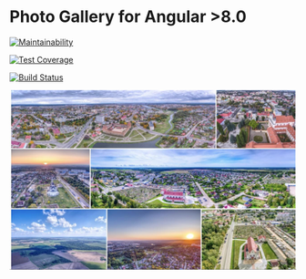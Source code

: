 # Photo Gallery for Angular >8.0

[![Maintainability](https://api.codeclimate.com/v1/badges/a53027789ed69ebedd75/maintainability)](https://codeclimate.com/github/ngx-photo-gallery/monorepo/maintainability)

[![Test Coverage](https://api.codeclimate.com/v1/badges/a53027789ed69ebedd75/test_coverage)](https://codeclimate.com/github/ngx-photo-gallery/monorepo/test_coverage)

[![Build Status](https://travis-ci.com/ngx-photo-gallery/monorepo.svg?branch=master)](https://travis-ci.com/ngx-photo-gallery/monorepo)

![Gallery screenshot](./docs/screen1.jpg)

